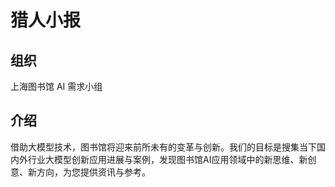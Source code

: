 # 猎人小报

## 组织
上海图书馆 AI 需求小组

## 介绍
借助大模型技术，图书馆将迎来前所未有的变革与创新。我们的目标是搜集当下国内外行业大模型创新应用进展与案例，发现图书馆AI应用领域中的新思维、新创意、新方向，为您提供资讯与参考。